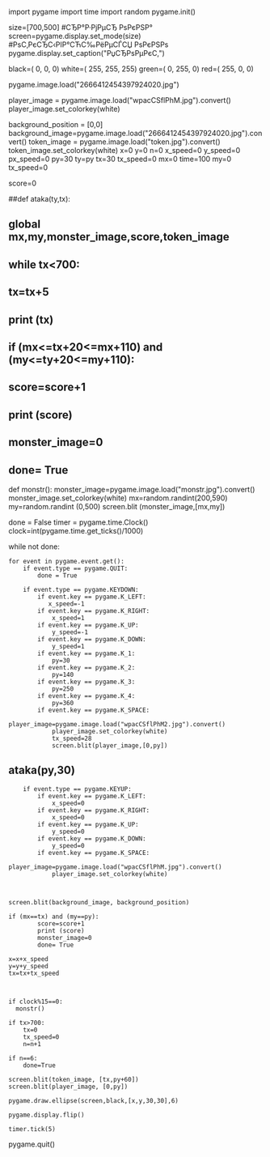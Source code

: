 import pygame
import time
import random 
pygame.init()

size=[700,500] #СЂР°Р·РјРµСЂ РѕРєРЅР°
screen=pygame.display.set_mode(size) #РѕС‚РєСЂС‹РІР°СЋС‰РёРµСЃСЏ РѕРєРЅРѕ
pygame.display.set_caption("РџСЂРѕРµРєС‚")

black=( 0, 0, 0)
white=( 255, 255, 255)
green=( 0, 255, 0)
red=( 255, 0, 0)

pygame.image.load("2666412454397924020.jpg")


player_image = pygame.image.load("wpacCSflPhM.jpg").convert()
player_image.set_colorkey(white)

background_position = [0,0]
background_image=pygame.image.load("2666412454397924020.jpg").convert()
token_image = pygame.image.load("token.jpg").convert()
token_image.set_colorkey(white) 
x=0
y=0
n=0
x_speed=0
y_speed=0
px_speed=0
py=30
ty=py
tx=30
tx_speed=0
mx=0
time=100
my=0
tx_speed=0

score=0

##def ataka(ty,tx):
##    global mx,my,monster_image,score,token_image
##    while tx<700:
##          tx=tx+5
##          print (tx)
##          if (mx<=tx+20<=mx+110) and (my<=ty+20<=my+110):
##            score=score+1
##            print (score)
##            monster_image=0
##            done= True
        
def monstr():
  monster_image=pygame.image.load("monstr.jpg").convert()
  monster_image.set_colorkey(white)
  mx=random.randint(200,590)
  my=random.randint (0,500)
  screen.blit (monster_image,[mx,my])  
  
 
done = False
timer = pygame.time.Clock()
clock=int(pygame.time.get_ticks()/1000)

while not done:
  
    for event in pygame.event.get():
        if event.type == pygame.QUIT:
            done = True
            
        if event.type == pygame.KEYDOWN:
            if event.key == pygame.K_LEFT:
               x_speed=-1
            if event.key == pygame.K_RIGHT:
                x_speed=1
            if event.key == pygame.K_UP:
                y_speed=-1
            if event.key == pygame.K_DOWN:
                y_speed=1
            if event.key == pygame.K_1:
                py=30
            if event.key == pygame.K_2:
                py=140
            if event.key == pygame.K_3:
                py=250
            if event.key == pygame.K_4:
                py=360
            if event.key == pygame.K_SPACE:
                player_image=pygame.image.load("wpacCSflPhM2.jpg").convert()
                player_image.set_colorkey(white)
                tx_speed=28
                screen.blit(player_image,[0,py])
                
##                ataka(py,30)

                
                                
                
        if event.type == pygame.KEYUP:
            if event.key == pygame.K_LEFT: 
                x_speed=0
            if event.key == pygame.K_RIGHT:
                x_speed=0
            if event.key == pygame.K_UP:
                y_speed=0
            if event.key == pygame.K_DOWN:
                y_speed=0
            if event.key == pygame.K_SPACE:
                player_image=pygame.image.load("wpacCSflPhM.jpg").convert()
                player_image.set_colorkey(white)
                
                    
                
    screen.blit(background_image, background_position)

    if (mx==tx) and (my==py):
            score=score+1
            print (score)
            monster_image=0
            done= True
        
    x=x+x_speed
    y=y+y_speed
    tx=tx+tx_speed

   

    if clock%15==0:
      monstr()

    if tx>700:
        tx=0
        tx_speed=0
        n=n+1

    if n==6:
        done=True

    screen.blit(token_image, [tx,py+60])    
    screen.blit(player_image, [0,py])
    
    pygame.draw.ellipse(screen,black,[x,y,30,30],6)
    
    pygame.display.flip()
 
    timer.tick(5)
 

pygame.quit()
